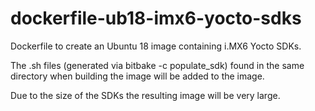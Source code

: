 # dockerfile-ub18-imx6-yocto-sdks
Dockerfile to create an Ubuntu 18 image containing i.MX6 Yocto SDKs.

The .sh files (generated via bitbake -c populate_sdk) found in the same directory when building the image will be added to the image.

Due to the size of the SDKs the resulting image will be very large.

